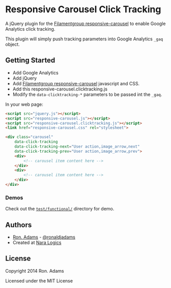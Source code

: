 # Responsive Carousel Click Tracking

A jQuery plugin for the [Filamentgroup responsive-carousel](https://github.com/filamentgroup/responsive-carousel/) to enable Google Analytics click tracking.

This plugin will simply push tracking parameters into Google Analytics `_gaq` object. 


## Getting Started

* Add Google Analytics
* Add jQuery
* Add [Filamentgroup responsive-carousel](https://github.com/filamentgroup/responsive-carousel/) javascript and CSS.
* Add this responsive-carousel.clicktracking.js
* Modify the `data-clicktracking-*` parameters to be passed int the `_gaq`.

In your web page:

```html
<script src="jquery.js"></script>
<script src="responsive-carousel.js"></script>
<script src="responsive-carousel.clicktracking.js"></script>
<link href="responsive-carousel.css" rel="stylesheet">

<div class="carousel"
    data-click-tracking
    data-click-tracking-next="User action,image_arrow,next"
    data-click-tracking-prev="User action,image_arrow,prev">
    <div>
        <!-- carousel item content here -->
    </div>
    <div>
        <!-- carousel item content here -->
    </div>
</div>

```

### Demos

Check out the [`test/functional/`](http://htmlpreview.github.io/?https://raw.github.com/ronaldjadams/responsive-carousel-clicktracking/master/test/functional/default.html) directory for demo.

## Authors

* [Ron. Adams](https://github.com/ronaldjadams) - [@ronaldjadams](http://twitter.com/ronaldjadams)
* Created at [Nara Logics](http://nara.me/)

## License

Copyright 2014 Ron. Adams

Licensed under the MIT License
